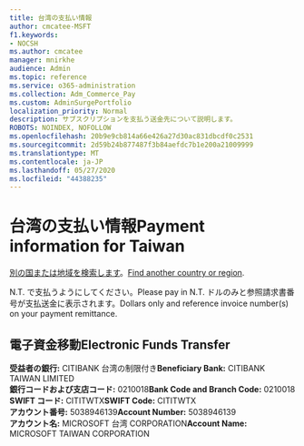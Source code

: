 ```yaml
---
title: 台湾の支払い情報
author: cmcatee-MSFT
f1.keywords:
- NOCSH
ms.author: cmcatee
manager: mnirkhe
audience: Admin
ms.topic: reference
ms.service: o365-administration
ms.collection: Adm_Commerce_Pay
ms.custom: AdminSurgePortfolio
localization_priority: Normal
description: サブスクリプションを支払う送金先について説明します。
ROBOTS: NOINDEX, NOFOLLOW
ms.openlocfilehash: 20b9e9cb814a66e426a27d30ac831dbcdf0c2531
ms.sourcegitcommit: 2d59b24b877487f3b84aefdc7b1e200a21009999
ms.translationtype: MT
ms.contentlocale: ja-JP
ms.lasthandoff: 05/27/2020
ms.locfileid: "44388235"
---
```

# <a name="payment-information-for-taiwan"></a><span data-ttu-id="a48d9-103">台湾の支払い情報</span><span class="sxs-lookup"><span data-stu-id="a48d9-103">Payment information for Taiwan</span></span>

<span data-ttu-id="a48d9-104">[別の国または地域を検索します](../billing-and-payments/pay-for-your-subscription.md)。</span><span class="sxs-lookup"><span data-stu-id="a48d9-104">[Find another country or region](../billing-and-payments/pay-for-your-subscription.md).</span></span> 

<span data-ttu-id="a48d9-105">N.T. で支払うようにしてください。</span><span class="sxs-lookup"><span data-stu-id="a48d9-105">Please pay in N.T.</span></span> <span data-ttu-id="a48d9-106">ドルのみと参照請求書番号が支払送金に表示されます。</span><span class="sxs-lookup"><span data-stu-id="a48d9-106">Dollars only and reference invoice number(s) on your payment remittance.</span></span>

## <a name="electronic-funds-transfer"></a><span data-ttu-id="a48d9-107">電子資金移動</span><span class="sxs-lookup"><span data-stu-id="a48d9-107">Electronic Funds Transfer</span></span>

<span data-ttu-id="a48d9-108">**受益者の銀行:** CITIBANK 台湾の制限付き</span><span class="sxs-lookup"><span data-stu-id="a48d9-108">**Beneficiary Bank:** CITIBANK TAIWAN LIMITED</span></span>  
<span data-ttu-id="a48d9-109">**銀行コードおよび支店コード:** 0210018</span><span class="sxs-lookup"><span data-stu-id="a48d9-109">**Bank Code and Branch Code:** 0210018</span></span>  
<span data-ttu-id="a48d9-110">**SWIFT コード:** CITITWTX</span><span class="sxs-lookup"><span data-stu-id="a48d9-110">**SWIFT Code:** CITITWTX</span></span>  
<span data-ttu-id="a48d9-111">**アカウント番号:** 5038946139</span><span class="sxs-lookup"><span data-stu-id="a48d9-111">**Account Number:** 5038946139</span></span>  
<span data-ttu-id="a48d9-112">**アカウント名:** MICROSOFT 台湾 CORPORATION</span><span class="sxs-lookup"><span data-stu-id="a48d9-112">**Account Name:** MICROSOFT TAIWAN CORPORATION</span></span>    
